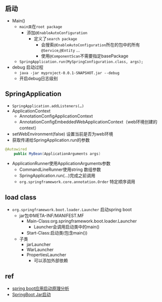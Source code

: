 
## 启动
+ Main()
    + `main类`在`root package`
        - 添加`@EnableAutoConfiguration` 
            + 定义了`search package`
                - 会搜索`@EnableAutoConfiguration`所在的包中的所有`@Service`,`@Entity` ...
                - 使用`@ComponentScan`不需要指定basePackage
    + `SpringApplication.run(MySpringConfiguration.class, args);` 
+  debug 启动过程
    - `java -jar myproject-0.0.1-SNAPSHOT.jar --debug`
    - 开启debug日志级别
## SpringApplication
+ `SpringApplication.addListeners(…)`
+ ApplicationContext
    - AnnotationConfigApplicationContext
    - AnnotationConfigEmbeddedWebApplicationContext（web环境创建的context）
+ setWebEnvironment(false) 设置当前是否为web环境
+ 获取传递给SpringApplication.run的参数
```java
@Autowired
    public MyBean(ApplicationArguments args)
```
+ ApplicationRunner使用ApplicationArguments参数
    + CommandLineRunner使用string 数组参数
    + SpringApplication.run(…)完成之前调用
    + `org.springframework.core.annotation.Order` 特定顺序调用

## load class
+ `org.springframework.boot.loader.Launcher` 启动spring boot
    + jar包中META-INF/MANIFEST.MF
        + Main-Class:org.springframework.boot.loader.Launcher
            - Launcher会调用启动类中的main()
        + Start-Class:启动类(包含main())
    + 子类
        - jarLauncher
        - WarLauncher
        - PropertiesLauncher
            + 可以添加外部依赖

## ref
+ [spring boot应用启动原理分析](https://blog.csdn.net/hengyunabc/article/details/50120001)
+ [SpringBoot Jar启动](https://blog.csdn.net/BryantLmm/article/details/86305047)